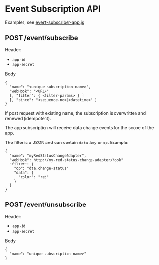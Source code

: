 # Event Subscription API

Examples, see [event-subscriber-app.js](https://github.com/ma-ha/lowcode-data-app/blob/main/example-adapter/event-subscriber-app.js)

## POST /event/subscribe

Header:
- `app-id`
- `app-secret`

Body

    {
      "name": "<unique subscription name>",
      "webHook": "<URL>"
      [, "filter": { <filter-params> } ]
      [, "since": "<sequence-no>|<datetime>" ]
    }

If post request with existing name, the subscription is overwritten and renewed (idempotent). 

The app subscription will receive data change events for the scope of the app.

The filter is a JSON and can contain `data.key` or `op`. Example:

    {
      "name": "myRedStatusChangeAdapter",
      "webHook": http://my-red-status-change-adapter/hook"
      "filter": {
        "op": "dta.change-status"
        "data": {
          "color": "red"
        }
      }
    }

## POST /event/unsubscribe

Header:
- `app-id`
- `app-secret`

Body

    {
      "name": "unique subscription name>"
    }